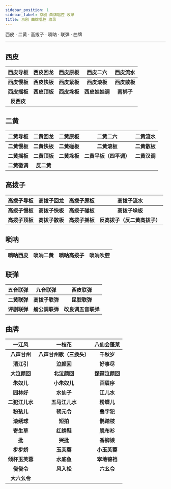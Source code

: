 ```yaml
---
sidebar_position: 1
sidebar_label: 京剧 曲牌唱腔 收录
title: 京剧 曲牌唱腔 收录
---
```


西皮 · 二黄 · 高拨子 · 唢呐 · 联弹 · 曲牌

<hr /> 

## 西皮

|   西皮导板   |   西皮回龙   |   西皮原板   |    西皮二六    |   西皮流水   |
| :----------: | :----------: | :----------: | :------------: | :----------: |
| **西皮慢板** | **西皮快板** | **西皮紧板** |  **西皮滚板**  | **西皮散板** |
| **西皮摇板** | **西皮顶板** | **西皮垛板** | **西皮娃娃调** |  **南梆子**  |
|  **反西皮**  |              |              |                |              |

## 二黄

|   二黄导板   |   二黄回龙   |   二黄原板   |        二黄二六        |   二黄流水   |
| :----------: | :----------: | :----------: | :--------------------: | :----------: |
| **二黄慢板** | **二黄快板** | **二黄碰板** |      **二黄滚板**      | **二黄散板** |
| **二黄摇板** | **二黄顶板** | **二黄垛板** | **二黄平板（四平调）** | **二黄汉调** |
| **二黄徽调** |  **反二黄**  |              |                        |              |

## 高拨子

|   高拨子导板   |   高拨子回龙   |   高拨子原板   |          高拨子流水          |
| :------------: | :------------: | :------------: | :--------------------------: |
| **高拨子慢板** | **高拨子快板** | **高拨子碰板** |        **高拨子垛板**        |
| **高拨子顶板** | **高拨子散板** | **高拨子摇板** | **反高拨子（反二黄高拨子）** |

## 唢呐

| 唢呐西皮 | 唢呐二黄 | 唢呐高拨子 | 唢呐吹腔 |
| :------: | :------: | :--------: | :--------: |

## 联弹

|   五音联弹   |    九音联弹    |      西皮联弹      |
| :----------: | :------------: | :----------------: |
| **二黄联弹** | **高拨子联弹** |    **昆腔联弹**    |
| **评剧联弹** | **艄公调联弹** | **改良调五音联弹** |

## 曲牌

|   一江风   |    一枝花    |      八仙会蓬莱      |
| :----------: | :------------: | :----------------: |
| **八声甘州** | **八声甘州歌（三换头）** | **千秋岁** |
| **清江引** | **泣颜回** | **好事尽** |
| **大泣颜回** | **北泣颜回** | **琵琶泣颜回** |
| **朱奴儿** | **小朱奴儿** | **画眉序** |
| **园林好** | **水仙子** | **江儿水** |
| **二犯江儿水** | **五马江儿水** | **粉蝶儿** |
| **粉孩儿** | **朝元令** | **叠字犯** |
| **滚绣球** | **短拍** | **鹊踏枝** |
| **寄生草** | **红绣鞋** | **脱布衫** |
| **批** | **哭批** | **香柳娘** |
| **步步娇** | **玉芙蓉** | **小玉芙蓉** |
| **倾杯玉芙蓉** | **水底鱼** | **窣地锦裆** |
| **侥侥令** | **风入松** | **六幺令** |
| **大六幺令** |         |         |